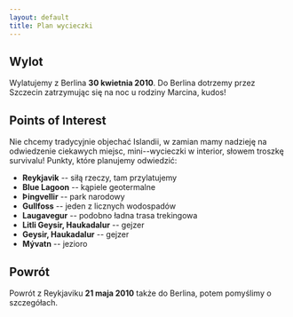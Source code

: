 ```yaml
---
layout: default
title: Plan wycieczki
---
```


## Wylot
Wylatujemy z Berlina **30 kwietnia 2010**. Do Berlina dotrzemy przez Szczecin
zatrzymując się na noc u rodziny Marcina, kudos!

## Points of Interest
Nie chcemy tradycyjnie objechać Islandii, w zamian mamy nadzieję na odwiedzenie
ciekawych miejsc, mini--wycieczki w interior, słowem troszkę survivalu! Punkty,
które planujemy odwiedzić:

 * **Reykjavik** -- siłą rzeczy, tam przylatujemy
 * **Blue Lagoon** -- kąpiele geotermalne
 * **Þingvellir** -- park narodowy
 * **Gullfoss** -- jeden z licznych wodospadów
 * **Laugavegur** -- podobno ładna trasa trekingowa
 * **Litli Geysir, Haukadalur** -- gejzer
 * **Geysir, Haukadalur** -- gejzer
 * **Mývatn** -- jezioro

## Powrót
Powrót z Reykjaviku **21 maja 2010** także do Berlina, potem pomyślimy o
szczegółach.
